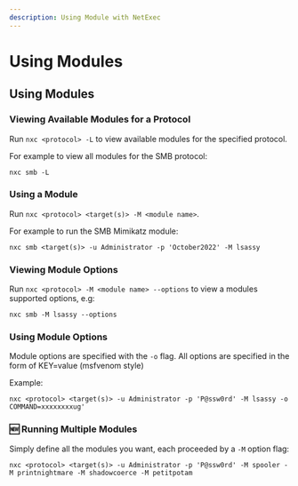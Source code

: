 ```yaml
---
description: Using Module with NetExec
---
```


# Using Modules

## Using Modules

### Viewing Available Modules for a Protocol

Run `nxc <protocol> -L` to view available modules for the specified protocol.

For example to view all modules for the SMB protocol:

```
nxc smb -L
```

### Using a Module

Run `nxc <protocol> <target(s)> -M <module name>`.

For example to run the SMB Mimikatz module:

```
nxc smb <target(s)> -u Administrator -p 'October2022' -M lsassy
```

### Viewing Module Options

Run `nxc <protocol> -M <module name> --options` to view a modules supported options, e.g:

```
nxc smb -M lsassy --options
```

### Using Module Options

Module options are specified with the `-o` flag. All options are specified in the form of KEY=value (msfvenom style)

Example:

```
nxc <protocol> <target(s)> -u Administrator -p 'P@ssw0rd' -M lsassy -o COMMAND=xxxxxxxxug'
```

### 🆕 Running Multiple Modules

Simply define all the modules you want, each proceeded by a `-M` option flag:

`nxc <protocol> <target(s)> -u Administrator -p 'P@ssw0rd' -M spooler -M printnightmare -M shadowcoerce -M petitpotam`
